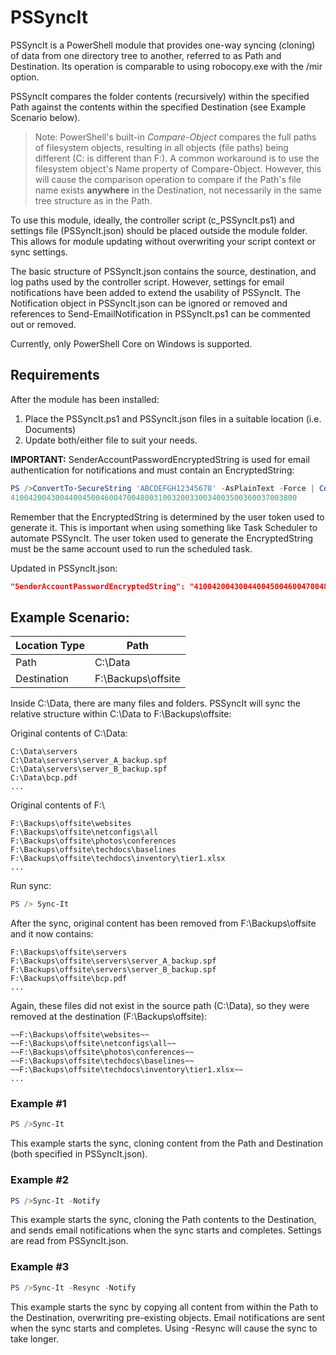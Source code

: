 # PSSyncIt

PSSyncIt is a PowerShell module that provides one-way syncing (cloning) of data from one directory tree to another, referred to as Path and Destination. Its operation is comparable to using robocopy.exe with the /mir option.

PSSyncIt compares the folder contents (recursively) within the specified Path against the contents within the specified Destination (see Example Scenario below).

>Note: PowerShell's built-in *Compare-Object* compares the full paths of filesystem objects, resulting in all objects (file paths) being different (C: is different than F:). A common workaround is to use the filesystem object's Name property of Compare-Object. However, this will cause the comparison operation to compare if the Path's file name exists **anywhere** in the Destination, not necessarily in the same tree structure as in the Path.

To use this module, ideally, the controller script (c_PSSyncIt.ps1) and settings file (PSSyncIt.json) should be placed outside the module folder. This allows for module updating without overwriting your script context or sync settings.

The basic structure of PSSyncIt.json contains the source, destination, and log paths used by the controller script. However, settings for email notifications have been added to extend the usability of PSSyncIt. The Notification object in PSSyncIt.json can be ignored or removed and references to Send-EmailNotification in PSSyncIt.ps1 can be commented out or removed.

Currently, only PowerShell Core on Windows is supported.

## Requirements

After the module has been installed:

1. Place the PSSyncIt.ps1 and PSSyncIt.json files in a suitable location (i.e. Documents)
2. Update both/either file to suit your needs.

  **IMPORTANT:** SenderAccountPasswordEncryptedString is used for email authentication for notifications and must contain an EncryptedString:

  ```powershell
  PS />ConvertTo-SecureString 'ABCDEFGH12345678' -AsPlainText -Force | ConvertFrom-SecureString
  4100420043004400450046004700480031003200330034003500360037003800
  ```

  Remember that the EncryptedString is determined by the user token used to generate it. This is important when using something like Task Scheduler to automate PSSyncIt. The user token used to generate the EncryptedString must be the same account used to run the scheduled task.

Updated in PSSyncIt.json:

```json
"SenderAccountPasswordEncryptedString": "4100420043004400450046004700480031003200330034003500360037003800",
```

## Example Scenario:

| Location Type | Path |
| --- | --- |
| Path | C:\Data |
| Destination | F:\Backups\offsite |

Inside C:\Data, there are many files and folders. PSSyncIt will sync the relative structure within C:\Data to F:\Backups\offsite:

Original contents of C:\Data:
```
C:\Data\servers
C:\Data\servers\server_A_backup.spf
C:\Data\servers\server_B_backup.spf
C:\Data\bcp.pdf
...
```

Original contents of F:\
```
F:\Backups\offsite\websites
F:\Backups\offsite\netconfigs\all
F:\Backups\offsite\photos\conferences
F:\Backups\offsite\techdocs\baselines
F:\Backups\offsite\techdocs\inventory\tier1.xlsx
...
```

Run sync:

```powershell
PS /> Sync-It
```

After the sync, original content has been removed from F:\Backups\offsite and it now contains:
```
F:\Backups\offsite\servers
F:\Backups\offsite\servers\server_A_backup.spf
F:\Backups\offsite\servers\server_B_backup.spf
F:\Backups\offsite\bcp.pdf
...
```

Again, these files did not exist in the source path (C:\Data), so they were removed at the destination (F:\Backups\offsite):
```
~~F:\Backups\offsite\websites~~
~~F:\Backups\offsite\netconfigs\all~~
~~F:\Backups\offsite\photos\conferences~~
~~F:\Backups\offsite\techdocs\baselines~~
~~F:\Backups\offsite\techdocs\inventory\tier1.xlsx~~
...
```

### Example #1

```powershell
PS />Sync-It
```

This example starts the sync, cloning content from the Path and Destination (both specified in PSSyncIt.json).

### Example #2

```powershell
PS />Sync-It -Notify
```

This example starts the sync, cloning the Path contents to the Destination, and sends email notifications when the sync starts and completes. Settings are read from PSSyncIt.json.

### Example #3

```powershell
PS />Sync-It -Resync -Notify
```

This example starts the sync by copying all content from within the Path to the Destination, overwriting pre-existing objects. Email notifications are sent when the sync starts and completes. Using -Resync will cause the sync to take longer.
